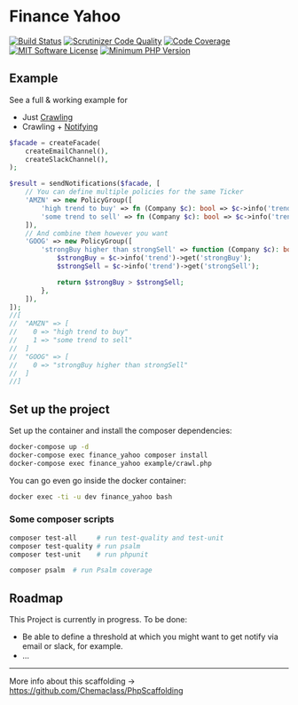 # Finance Yahoo

[![Build Status](https://scrutinizer-ci.com/g/Chemaclass/FinanceYahoo/badges/build.png?b=master)](https://scrutinizer-ci.com/g/Chemaclass/FinanceYahoo/build-status/master)
[![Scrutinizer Code Quality](https://scrutinizer-ci.com/g/Chemaclass/FinanceYahoo/badges/quality-score.png?b=master)](https://scrutinizer-ci.com/g/Chemaclass/FinanceYahoo/?branch=master)
[![Code Coverage](https://scrutinizer-ci.com/g/Chemaclass/FinanceYahoo/badges/coverage.png?b=master)](https://scrutinizer-ci.com/g/Chemaclass/FinanceYahoo/?branch=master)
[![MIT Software License](https://img.shields.io/badge/license-MIT-blue.svg?style=flat-square)](LICENSE.md)
[![Minimum PHP Version](https://img.shields.io/badge/php-%3E%3D%207.4-8892BF.svg?style=flat-square)](https://php.net/)

## Example

See a full & working example for 
- Just [Crawling](example/crawl.php)
- Crawling + [Notifying](example/notify.php)

```php
$facade = createFacade(
    createEmailChannel(),
    createSlackChannel(),
);

$result = sendNotifications($facade, [
    // You can define multiple policies for the same Ticker
    'AMZN' => new PolicyGroup([
        'high trend to buy' => fn (Company $c): bool => $c->info('trend')->get('buy') > 25,
        'some trend to sell' => fn (Company $c): bool => $c->info('trend')->get('sell') > 0,
    ]),
    // And combine them however you want
    'GOOG' => new PolicyGroup([
        'strongBuy higher than strongSell' => function (Company $c): bool {
            $strongBuy = $c->info('trend')->get('strongBuy');
            $strongSell = $c->info('trend')->get('strongSell');

            return $strongBuy > $strongSell;
        },
    ]),
]);
//[
//  "AMZN" => [
//    0 => "high trend to buy"
//    1 => "some trend to sell"
//  ]
//  "GOOG" => [
//    0 => "strongBuy higher than strongSell"
//  ]
//]


```

## Set up the project

Set up the container and install the composer dependencies:

```bash
docker-compose up -d
docker-compose exec finance_yahoo composer install
docker-compose exec finance_yahoo example/crawl.php
```

You can go even go inside the docker container:

```bash
docker exec -ti -u dev finance_yahoo bash
```

### Some composer scripts

```bash
composer test-all     # run test-quality and test-unit
composer test-quality # run psalm
composer test-unit    # run phpunit

composer psalm  # run Psalm coverage
```

## Roadmap

This Project is currently in progress. To be done:

- Be able to define a threshold at which you might want to get notify via email or slack, for example.  
- ...

----------

More info about this scaffolding -> https://github.com/Chemaclass/PhpScaffolding
